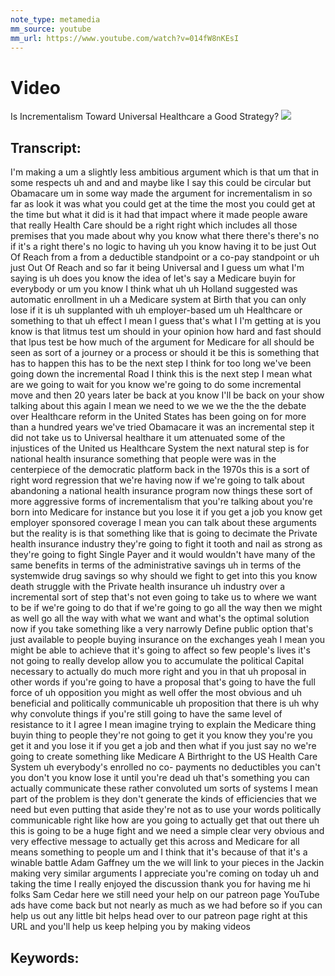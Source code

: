 ```yaml
---
note_type: metamedia
mm_source: youtube
mm_url: https://www.youtube.com/watch?v=014fW8nKEsI
---
```


# Video
Is Incrementalism Toward Universal Healthcare a Good Strategy?
![](https://www.youtube.com/watch?v=014fW8nKEsI)

## Transcript:

I'm making a um a slightly less
ambitious argument which is that um that
in some
respects uh and and and maybe like I say
this could be circular but
Obamacare um in some way made the
argument for
incrementalism in so far as look it was
what you could get at the time the most
you could get at the time but what it
did is it had that impact where it made
people aware that really Health Care
should be a right right which includes
all those premises that you made about
why you know what there there's there's
no if it's a right there's no logic to
having uh you know having it to be just
Out Of Reach from a from a deductible
standpoint or a co-pay standpoint or uh
just Out Of Reach and so far it being
Universal and I guess um what I'm saying
is uh
does you know the idea of let's say a
Medicare buyin for everybody or um you
know I think what uh uh Holland
suggested was automatic enrollment in uh
a Medicare system at Birth that you can
only lose if it is uh supplanted with uh
employer-based um uh Healthcare or
something to that uh effect I mean I
guess that's what I I'm getting at is
you know is that litmus test um should
in your opinion how hard and fast should
that lpus test be how much of the
argument for Medicare for all should be
seen as sort of a journey or a process
or should it be this is something that
has to happen this has to be the next
step I think for too long we've been
going down the incremental Road I think
this is the next step I mean what are we
going to wait for you know we're going
to do some incremental move and then 20
years later be back at you know I'll be
back on your show talking about this
again I mean we need to we we we the the
the debate over Healthcare reform in the
United States has been going on for more
than a hundred years we've tried
Obamacare it was an incremental step it
did not take us to Universal healthare
it um attenuated some of the injustices
of the United us Healthcare System the
next natural step is for national health
insurance something that people were was
in the centerpiece of the democratic
platform back in the 1970s this is a
sort of right word regression that we're
having now if we're going to talk about
abandoning a national health insurance
program now things these sort of more
aggressive forms of incrementalism that
you're talking about you're born into
Medicare for instance but you lose it if
you get a job you know get employer
sponsored coverage I mean you can talk
about these arguments but the reality is
is that something like that is going to
decimate the Private health insurance
industry they're going to fight it tooth
and nail as strong as they're going to
fight Single Payer and it would wouldn't
have many of the same benefits in terms
of the administrative savings uh in
terms of the systemwide drug savings so
why should we fight to get into this you
know death struggle with the Private
health insurance uh industry over a
incremental sort of step that's not even
going to take us to where we want to be
if we're going to do that if we're going
to go all the way then we might as well
go all the way with what we want and
what's the optimal solution now if you
take something like a very narrowly
Define public option that's just
available to people buying insurance on
the exchanges yeah I mean you might be
able to achieve that it's going to
affect so few people's lives it's not
going to really develop allow you to
accumulate the political Capital
necessary to actually do much more right
and you in that uh proposal in other
words if you're going to have a proposal
that's going to have the full force of
uh opposition you might as well offer
the most obvious and uh beneficial and
politically
communicable uh proposition that there
is uh why why convolute things if you're
still going to have the same level of
resistance to it I agree I mean imagine
trying to explain the Medicare thing
buyin thing to people they're not going
to get it you know they you're you get
it and you lose it if you get a job and
then what if you just say no we're going
to create something like Medicare A
Birthright to the US Health Care System
uh everybody's enrolled no co- payments
no deductibles you can't you don't you
know lose it until you're dead uh that's
something you can actually communicate
these rather convoluted um sorts of
systems I mean part of the problem is
they don't generate the kinds of
efficiencies that we need but even
putting that aside they're not as to use
your words politically communicable
right like how are you going to actually
get that out there uh this is going to
be a huge fight and we need a simple
clear very obvious and very effective
message to actually get this across and
Medicare for all means something to
people um and I think that it's because
of that it's a winable battle Adam
Gaffney um the we will link to your
pieces in the Jackin making very similar
arguments I appreciate you're coming on
today uh and taking the time I really
enjoyed the discussion thank you for
having
me hi folks Sam Cedar here we still need
your help on our patreon page YouTube
ads have come back but not nearly as
much as we had before so if you can help
us out any little bit helps head over to
our patreon page right at this URL and
you'll help us keep helping you
by making
videos


## Keywords:
